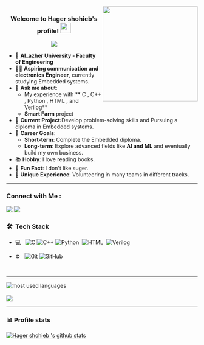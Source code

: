 
<img width="250" align="right" src="https://c.tenor.com/_DOBjnGspYAAAAAM/code-coding.gif">

<h3 align="center">
  Welcome to Hager shohieb's profile!
  <img src="https://media.giphy.com/media/hvRJCLFzcasrR4ia7z/giphy.gif" width="28">
</h3>

<!-- Typing SVG by DenverCoder1 - https://github.com/DenverCoder1/readme-typing-svg -->
<p align="center">
  <a href="https://github.com/DenverCoder1/readme-typing-svg"><img src="https://readme-typing-svg.herokuapp.com/?lines=Embedded%20systems%20trainee;Always%20learning%20new%20things&font=Fira%20Code&center=true&width=440&height=45&color=f75c7e&vCenter=true&size=22"></a>
</p> 



- 🏢 **Al_azher University - Faculty of Engineering**
- 👨‍💻 **Aspiring communication and electronics Engineer**, currently studying Embedded systems.
- 💬 **Ask me about**:
  - My experience with ** C , C++ , Python , HTML , and Verilog**
  - **Smart Farm** project
- 🌟 **Current Project**:Develop problem-solving skills and Pursuing a diploma in Embedded systems.
- 🎯 **Career Goals**:
  - **Short-term**: Complete the Embedded diploma.
  - **Long-term**: Explore advanced fields like **AI and ML** and eventually build my own business.
- 📚 **Hobby**: I love reading books.
- 🍵 **Fun Fact**: I don't like suger.
- 🌟 **Unique Experience**: Volunteering in many teams in different tracks.

---


### Connect with Me :

<a href="https://www.linkedin.com/in/hager-shohieb83" target="_blank"><img src="https://img.shields.io/badge/-Hager%20Shohieb-0077B5?style=for-the-badge&logo=Linkedin&logoColor=white"/></a>
<a href="https://t.me/Hagershohieb" target="_blank"><img src="https://img.shields.io/badge/-Hager%20Shohieb-0077B5?style=for-the-badge&logo=Telegram&logoColor=white"/></a>



### 🛠 &nbsp;Tech Stack
- 💻 &nbsp;
![C](https://img.shields.io/badge/-C-black?style=flat-square&logo=c)
![C++](https://img.shields.io/badge/-C++-333333?style=flat&logo=C%2B%2B&logoColor=00599C)
![Python](https://img.shields.io/badge/-Python%20-05122A?style=flat&logo=python)&nbsp;
![HTML](https://img.shields.io/badge/-HTML-05122A?style=flat&logo=HTML5)&nbsp;
![Verilog](https://img.shields.io/badge/-Verilog-05122A?style=flat&logo=Verilog&logoColor=007ACC)&nbsp;

- ⚙️ &nbsp;
![Git](https://img.shields.io/badge/-Git-333333?style=flat&logo=git)
![GitHub](https://img.shields.io/badge/-GitHub-333333?style=flat&logo=github)

<br/>

---------------------------------------------------------------------------------------------------------------------------------------------------------------------------------

<img align="left" src="https://github-readme-stats.vercel.app/api/top-langs?username=Hagershohieb&show_icons=true&locale=en&layout=compact&theme=radical" alt="most used languages" />
<br>
<br/>

<a href="https://komarev.com/ghpvc/?username=Hagershihieb&style=for-the-badge">
    <img src="https://komarev.com/ghpvc/?username=Hagershohiebr&style=for-the-badge">
</a>

---------------------------------------------------------------------------------------------------------------------------------------------------------------------------------

### 📊 Profile stats

[![Hager shohieb 's github stats](https://github-readme-stats.vercel.app/api?username=Hagershohieb&show_icons=true&title_color=fff&icon_color=79ff97&text_color=9f9f9f&bg_color=151515)](https://github.com/Hagershohieb/github-readme-stats)





